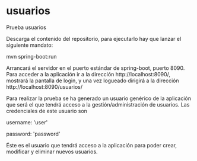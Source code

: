 # usuarios
Prueba usuarios

Descarga el contenido del repositorio, para ejecutarlo hay que lanzar el siguiente mandato:

mvn spring-boot:run

Arrancará el servidor en el puerto estándar de spring-boot, puerto 8090. Para acceder a la aplicación ir a la dirección http://localhost:8090/, mostrará la pantalla de login, y una vez logueado dirigirá a la dirección http://localhost:8090/usuarios/

Para realizar la prueba se ha generado un usuario genérico de la aplicación que será el que tendrá acceso a la gestión/administración de usuarios. Las credenciales de este usuario son

username: 'user'

password: 'password'

Éste es el usuario que tendrá acceso a la aplicación para poder crear, modificar y eliminar nuevos usuarios.

